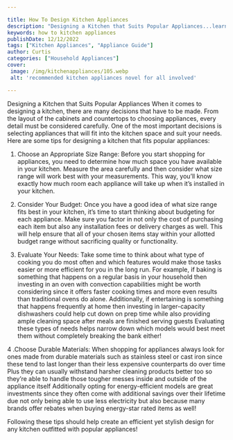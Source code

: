 ```yaml
---

title: How To Design Kitchen Appliances
description: "Designing a Kitchen that Suits Popular Appliances...learn about it in this post"
keywords: how to kitchen appliances
publishDate: 12/12/2022
tags: ["Kitchen Appliances", "Appliance Guide"]
author: Curtis
categories: ["Household Appliances"]
cover: 
 image: /img/kitchenappliances/105.webp
 alt: 'recommended kitchen appliances novel for all involved'

---
```


Designing a Kitchen that Suits Popular Appliances
When it comes to designing a kitchen, there are many decisions that have to be made. From the layout of the cabinets and countertops to choosing appliances, every detail must be considered carefully. One of the most important decisions is selecting appliances that will fit into the kitchen space and suit your needs. Here are some tips for designing a kitchen that fits popular appliances:

1. Choose an Appropriate Size Range: Before you start shopping for appliances, you need to determine how much space you have available in your kitchen. Measure the area carefully and then consider what size range will work best with your measurements. This way, you’ll know exactly how much room each appliance will take up when it’s installed in your kitchen. 

2. Consider Your Budget: Once you have a good idea of what size range fits best in your kitchen, it’s time to start thinking about budgeting for each appliance. Make sure you factor in not only the cost of purchasing each item but also any installation fees or delivery charges as well. This will help ensure that all of your chosen items stay within your allotted budget range without sacrificing quality or functionality. 

3. Evaluate Your Needs: Take some time to think about what type of cooking you do most often and which features would make those tasks easier or more efficient for you in the long run. For example, if baking is something that happens on a regular basis in your household then investing in an oven with convection capabilities might be worth considering since it offers faster cooking times and more even results than traditional ovens do alone. Additionally, if entertaining is something that happens frequently at home then investing in larger-capacity dishwashers could help cut down on prep time while also providing ample cleaning space after meals are finished serving guests Evaluating these types of needs helps narrow down which models would best meet them without completely breaking the bank either! 

4 .Choose Durable Materials: When shopping for appliances always look for ones made from durable materials such as stainless steel or cast iron since these tend to last longer than their less expensive counterparts do over time Plus they can usually withstand harsher cleaning products better too so they’re able to handle those tougher messes inside and outside of the appliance itself Additionally opting for energy-efficient models are great investments since they often come with additional savings over their lifetime due not only being able to use less electricity but also because many brands offer rebates when buying energy-star rated items as well! 

 Following these tips should help create an efficient yet stylish design for any kitchen outfitted with popular appliances!
